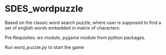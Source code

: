 # SDES_wordpuzzle
Based on the classic word search puzzle, where user is supposed to find a set of english words embedded in matrix of characters.

Pre Requisites: wx module, pygame module from python packages.

Run word_puzzle.py to start the game
